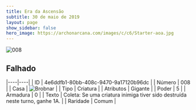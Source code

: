 ```yaml
---
title: Era da Ascensão
subtitle: 30 de maio de 2019
layout: page
show_sidebar: false
hero_image: https://archonarcana.com/images/c/c6/Starter-aoa.jpg
---
```


![008](https://cdn.keyforgegame.com/media/card_front/pt/435_008_4WR29HG95H6C_pt.png)

## Falhado

|----|----|
| ID | 4e6ddfb1-80bb-408c-9470-9a17120b96dc |
| Número | 008 |
| Casa | ![Brobnar](https://archonarcana.com/images/thumb/e/e0/Brobnar.png/22px-Brobnar.png "Brobnar") |
| Tipo | Criatura |
| Atributos | Gigante |
| Poder | 5 |
| Armadura | 0 |
| Texto | Coleta: Se uma criatura inimiga tiver sido destruída neste turno, ganhe 1A. |
| Raridade | Comum |
